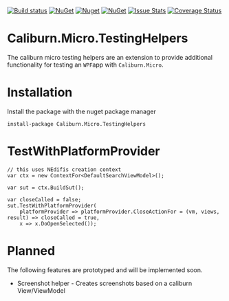 [![Build status](https://ci.appveyor.com/api/projects/status/o3gkdu3e4tfbaivw?svg=true)](https://ci.appveyor.com/project/awesome-inc-build/Caliburn.Micro.TestingHelpers)
[![NuGet](https://img.shields.io/nuget/v/Caliburn.Micro.TestingHelpers.svg?style=flat-square)](https://www.nuget.org/packages/Caliburn.Micro.TestingHelpers/) 
[![Nuget](https://img.shields.io/nuget/vpre/Caliburn.Micro.TestingHelpers.svg)](https://www.nuget.org/packages/Caliburn.Micro.TestingHelpers/)
[![NuGet](https://img.shields.io/nuget/dt/Caliburn.Micro.TestingHelpers.svg?style=flat-square)](https://www.nuget.org/packages/Caliburn.Micro.TestingHelpers/) 
[![Issue Stats](http://issuestats.com/github/awesome-inc/Caliburn.Micro.TestingHelpers/badge/pr)](http://issuestats.com/github/awesome-inc/Caliburn.Micro.TestingHelpers)
[![Coverage Status](https://coveralls.io/repos/awesome-inc/Caliburn.Micro.TestingHelpers/badge.svg?branch=develop&service=github)](https://coveralls.io/github/awesome-inc/Caliburn.Micro.TestingHelpers?branch=develop)



# Caliburn.Micro.TestingHelpers

The caliburn micro testing helpers are an extension to provide additional functionality for testing an `WPF`app with `Caliburn.Micro`. 


# Installation

Install the package with the nuget package manager

    install-package Caliburn.Micro.TestingHelpers


# TestWithPlatformProvider

    // this uses NEdifis creation context
	var ctx = new ContextFor<DefaultSearchViewModel>();

	var sut = ctx.BuildSut();

	var closeCalled = false;
	sut.TestWithPlatformProvider(
		platformProvider => platformProvider.CloseActionFor = (vm, views, result) => closeCalled = true,
		x => x.DoOpenSelected());

# Planned

The following features are prototyped and will be implemented soon.

* Screenshot helper - Creates screenshots based on a caliburn View/ViewModel